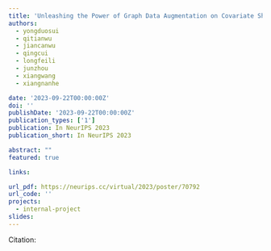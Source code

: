 ```yaml
---
title: 'Unleashing the Power of Graph Data Augmentation on Covariate Shift'
authors:
  - yongduosui
  - qitianwu
  - jiancanwu
  - qingcui
  - longfeili
  - junzhou
  - xiangwang
  - xiangnanhe

date: '2023-09-22T00:00:00Z'
doi: ''
publishDate: '2023-09-22T00:00:00Z'
publication_types: ['1']
publication: In NeurIPS 2023 
publication_short: In NeurIPS 2023 

abstract: ""
featured: true

links:

url_pdf: https://neurips.cc/virtual/2023/poster/70792
url_code: ''
projects:
  - internal-project
slides:
---
```




Citation:
